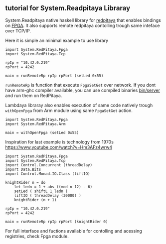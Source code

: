 tutorial for System.Readpitaya Libraray
---------------------------------------

System.Readpitaya native haskell library for
[redpitaya](http://redpitaya.com/) that enables bindings on
[FPGA](https://github.com/RedPitaya/RedPitaya/blob/master/fpga/doc/RedPitaya_HDL_memory_map.odt?raw=true).
It also supports remote redpitaya contolling trough same inteface over TCP/IP.


Here it is simple an minimal example to use library

``` {.haskell}
import System.RedPitaya.Fpga
import System.RedPitaya.Tcp

rpIp = "10.42.0.219"
rpPort = 4242

main = runRemoteRp rpIp rpPort (setLed 0x55) 
```

`runRemoteRp` is function that execute `FpgaSetGet` over network. If you dont have
arm-ghc compiler available, you can use compiled binaries [bin/server](https://github.com/ra1u/Lambdaya/blob/master/bin/server?raw=true)
and run them on RedPitaya.

Lambdaya libraray also enables execution of same code natively trough `withOpenFpga`
from Arm module using same `FpgaSetGet` action.

``` {.haskell}
import System.RedPitaya.Fpga
import System.RedPitaya.Arm

main = withOpenFpga (setLed 0x55) 
```


Inspiration for last example is technology from 1970s https://www.youtube.com/watch?v=Hm3AFz4wrw4 


``` {.haskell}
import System.RedPitaya.Fpga
import System.RedPitaya.Tcp
import Control.Concurrent (threadDelay)
import Data.Bits
import Control.Monad.IO.Class (liftIO)

knightRider n = do
    let ledn = 1 + abs ((mod n 12) - 6)
    setLed ( shiftL 1 ledn )
    liftIO ( threadDelay (30000) )
    knightRider (n + 1)

rpIp = "10.42.0.219"
rpPort = 4242

main = runRemoteRp rpIp rpPort (knightRider 0)
```

For full interface and fuctions available for contolling and acessing registries,
check Fpga module.


